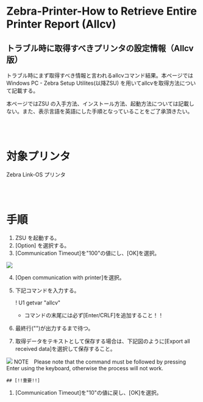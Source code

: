 # Zebra-Printer-How to Retrieve Entire Printer Report (Allcv)
## トラブル時に取得すべきプリンタの設定情報（Allcv版）

トラブル時にまず取得すべき情報と言われるallcvコマンド結果。本ページではWindows PC - Zebra Setup Utilites(以降ZSU) を用いてallcvを取得方法について記載する。

本ページではZSU の入手方法、インストール方法、起動方法については記載しない。また、表示言語を英語にした手順となっていることをご了承頂きたい。

<br><br>

# 対象プリンタ

Zebra Link-OS プリンタ

<br><br>

# 手順

1. ZSU を起動する。
1. [Option] を選択する。
1. [Communication Timeout]を"100"の値にし、[OK]を選択。


![](https://supportcommunity.zebra.com/servlet/rtaImage?eid=ka10H000000KOht&feoid=00N0H00000K2Eou&refid=0EM0H0000014zrD)

4. [Open communication with printer]を選択。
1. 下記コマンドを入力する。

    ! U1 getvar "allcv"

    * コマンドの末尾には必ず[Enter/CRLF]を追加すること！！
1. 最終行("")が出力するまで待つ。
1. 取得データをテキストとして保存する場合は、下記図のように[Export all received data]を選択して保存すること。

![](https://supportcommunity.zebra.com/servlet/rtaImage?eid=ka10H000000KOht&feoid=00N0H00000K2Eou&refid=0EM0H0000014ztd)
NOTE Please note that the command must be followed by pressing Enter using the keyboard, otherwise the process will not work.

    ## [!!重要!!]

1.  [Communication Timeout]を"10"の値に戻し、[OK]を選択。


